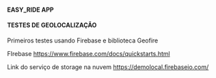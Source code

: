 #### EASY_RIDE APP

#### TESTES DE GEOLOCALIZAÇÃO 

Primeiros testes usando Firebase e biblioteca Geofire

FIrebase https://www.firebase.com/docs/quickstarts.html

Link do serviço de storage na nuvem https://demolocal.firebaseio.com/



